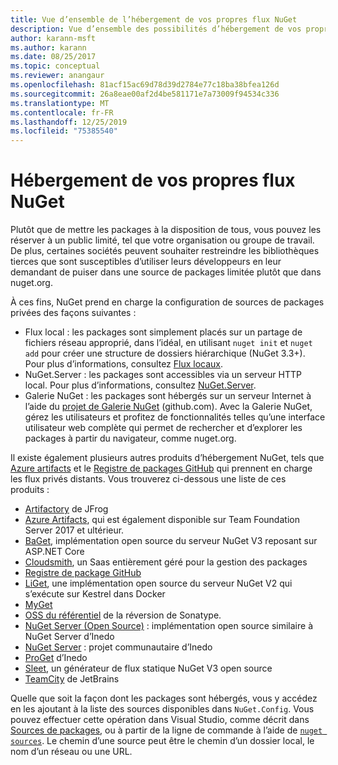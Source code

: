```yaml
---
title: Vue d’ensemble de l’hébergement de vos propres flux NuGet
description: Vue d’ensemble des possibilités d’hébergement de vos propres galeries ou flux de packages NuGet localement ou à distance.
author: karann-msft
ms.author: karann
ms.date: 08/25/2017
ms.topic: conceptual
ms.reviewer: anangaur
ms.openlocfilehash: 81acf15ac69d78d39d2784e77c18ba38bfea126d
ms.sourcegitcommit: 26a8eae00af2d4be581171e7a73009f94534c336
ms.translationtype: MT
ms.contentlocale: fr-FR
ms.lasthandoff: 12/25/2019
ms.locfileid: "75385540"
---
```

# <a name="hosting-your-own-nuget-feeds"></a>Hébergement de vos propres flux NuGet

Plutôt que de mettre les packages à la disposition de tous, vous pouvez les réserver à un public limité, tel que votre organisation ou groupe de travail. De plus, certaines sociétés peuvent souhaiter restreindre les bibliothèques tierces que sont susceptibles d’utiliser leurs développeurs en leur demandant de puiser dans une source de packages limitée plutôt que dans nuget.org.

À ces fins, NuGet prend en charge la configuration de sources de packages privées des façons suivantes :

- Flux local : les packages sont simplement placés sur un partage de fichiers réseau approprié, dans l’idéal, en utilisant `nuget init` et `nuget add` pour créer une structure de dossiers hiérarchique (NuGet 3.3+). Pour plus d’informations, consultez [Flux locaux](../hosting-packages/local-feeds.md).
- NuGet.Server : les packages sont accessibles via un serveur HTTP local. Pour plus d’informations, consultez [NuGet.Server](../hosting-packages/nuget-server.md).
- Galerie NuGet : les packages sont hébergés sur un serveur Internet à l’aide du [projet de Galerie NuGet](https://github.com/NuGet/NuGetGallery#build-and-run-the-gallery-in-arbitrary-number-easy-steps) (github.com). Avec la Galerie NuGet, gérez les utilisateurs et profitez de fonctionnalités telles qu’une interface utilisateur web complète qui permet de rechercher et d’explorer les packages à partir du navigateur, comme nuget.org.

Il existe également plusieurs autres produits d’hébergement NuGet, tels que [Azure artifacts](https://www.visualstudio.com/docs/package/nuget/publish) et le [Registre de packages GitHub](https://help.github.com/articles/configuring-nuget-for-use-with-github-package-registry) qui prennent en charge les flux privés distants. Vous trouverez ci-dessous une liste de ces produits :

- [Artifactory](https://www.jfrog.com/artifactory/) de JFrog
- [Azure Artifacts](https://www.visualstudio.com/docs/package/nuget/publish), qui est également disponible sur Team Foundation Server 2017 et ultérieur.
- [BaGet](https://github.com/loic-sharma/BaGet), implémentation open source du serveur NuGet V3 reposant sur ASP.NET Core
- [Cloudsmith](https://cloudsmith.io/l/nuget-feed/), un Saas entièrement géré pour la gestion des packages
- [Registre de package GitHub](https://help.github.com/articles/configuring-nuget-for-use-with-github-package-registry)
- [LiGet](https://github.com/ai-traders/liget), une implémentation open source du serveur NuGet V2 qui s’exécute sur Kestrel dans Docker
- [MyGet](https://myget.org)
- [OSS du référentiel](https://www.sonatype.com/nexus-repository-oss) de la réversion de Sonatype.
- [NuGet Server (Open Source)](https://github.com/svenkle/nuget-server) : implémentation open source similaire à NuGet Server d’Inedo
- [NuGet Server](http://nugetserver.net/) : projet communautaire d’Inedo
- [ProGet](https://inedo.com/proget) d’Inedo
- [Sleet](https://github.com/emgarten/sleet), un générateur de flux statique NuGet V3 open source
- [TeamCity](https://www.jetbrains.com/teamcity/) de JetBrains

Quelle que soit la façon dont les packages sont hébergés, vous y accédez en les ajoutant à la liste des sources disponibles dans `NuGet.Config`. Vous pouvez effectuer cette opération dans Visual Studio, comme décrit dans [Sources de packages](../consume-packages/install-use-packages-visual-studio.md#package-sources), ou à partir de la ligne de commande à l’aide de [`nuget sources`](../reference/cli-reference/cli-ref-sources.md). Le chemin d’une source peut être le chemin d’un dossier local, le nom d’un réseau ou une URL.
